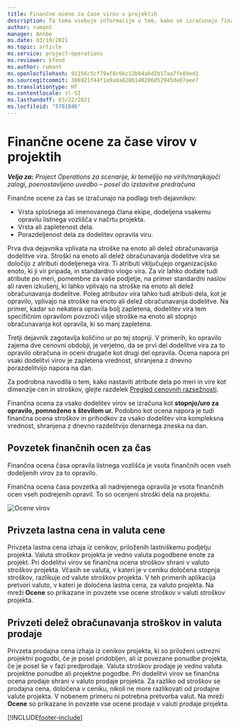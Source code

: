 ```yaml
---
title: Finančne ocene za čase virov v projektih
description: Ta tema vsebuje informacije o tem, kako se izračunajo finančne ocene za čas.
author: rumant
manager: Annbe
ms.date: 03/19/2021
ms.topic: article
ms.service: project-operations
ms.reviewer: kfend
ms.author: rumant
ms.openlocfilehash: 91156c5cf79af8c66c12b84a6d2b17aa7fe09ed1
ms.sourcegitcommit: 386921f44f1e9a8a828b140206d52945de07aee7
ms.translationtype: HT
ms.contentlocale: sl-SI
ms.lasthandoff: 03/22/2021
ms.locfileid: "5701846"
---
```

# <a name="financial-estimates-for-resource-time-on-projects"></a>Finančne ocene za čase virov v projektih

_**Velja za:** Project Operations za scenarije, ki temeljijo na virih/manjkajoči zalogi, poenostavljeno uvedbo – posel do izstavitve predračuna_

Finančne ocene za čas se izračunajo na podlagi treh dejavnikov: 

- Vrsta splošnega ali imenovanega člana ekipe, dodeljena vsakemu opravilu listnega vozlišča v načrtu projekta. 
- Vrsta ali zapletenost dela.
- Porazdeljenost dela za dodelitev opravila viru. 

Prva dva dejavnika vplivata na stroške na enoto ali delež obračunavanja dodelitve vira. Stroški na enoto ali delež obračunavanja dodelitve vira se določijo z atributi dodeljenega vira. Ti atributi vključujejo organizacijsko enoto, ki ji vir pripada, in standardno vlogo vira. Za vir lahko dodate tudi atribute po meri, pomembne za vaše podjetje, na primer standardni naslov ali raven izkušenj, ki lahko vplivajo na stroške na enoto ali delež obračunavanja dodelitve.
Poleg atributov vira lahko tudi atributi dela, kot je opravilo, vplivajo na stroške na enoto ali delež obračunavanja dodelitve. Na primer, kadar so nekatera opravila bolj zapletena, dodelitev vira tem specifičnim opravilom povzroči višje stroške na enoto ali stopnjo obračunavanja kot opravila, ki so manj zapletena.   

Tretji dejavnik zagotavlja količino ur po tej stopnji. V primerih, ko opravilo zajema dve cenovni obdobji, je verjetno, da se prvi del dodelitve vira za to opravilo obračuna in oceni drugače kot drugi del opravila. Ocena napora pri vsaki dodelitvi virov je zapletena vrednost, shranjena z dnevno porazdelitvijo napora na dan.

Za podrobna navodila o tem, kako nastaviti atribute dela po meri in vire kot dimenzije cen in stroškov, glejte razdelek [Pregled cenovnih razsežnosti](../pricing-costing/pricing-dimensions-overview.md).

Finančna ocena za vsako dodelitev virov se izračuna kot **stopnjo/uro za opravilo, pomnoženo s številom ur.**  Podobno kot ocena napora je tudi finančna ocena stroškov in prihodkov za vsako dodelitev vira kompleksna vrednost, shranjena z dnevno razdelitvijo denarnega zneska na dan. 

## <a name="summarizing-financial-estimates-for-time"></a>Povzetek finančnih ocen za čas
Finančna ocena časa opravila listnega vozlišča je vsota finančnih ocen vseh dodeljenih virov za to opravilo.

Finančna ocena časa povzetka ali nadrejenega opravila je vsota finančnih ocen vseh podrejenih opravil. To so ocenjeni stroški dela na projektu. 

![Ocene virov](./media/navigation12.png)

## <a name="default-cost-price-and-cost-currency"></a>Privzeta lastna cena in valuta cene

Privzeta lastna cena izhaja iz cenikov, priloženih lastniškemu podjetju projekta. Valuta stroškov projekta je vedno valuta pogodbene enote za projekt. Pri dodelitvi virov se finančna ocena stroškov shrani v valuto stroškov projekta. Včasih se valuta, v kateri je v ceniku določena stopnja stroškov, razlikuje od valute stroškov projekta. V teh primerih aplikacija pretvori valuto, v kateri je določena lastna cena, za valuto projekta. Na mreži **Ocene** so prikazane in povzete vse ocene stroškov v valuti stroškov projekta. 

## <a name="default-bill-rate-and-sales-currency"></a>Privzeti delež obračunavanja stroškov in valuta prodaje

Privzeta prodajna cena izhaja iz cenikov projekta, ki so priloženi ustrezni projektni pogodbi, če je posel pridobljen, ali iz povezane ponudbe projekta, če je posel še v fazi predprodaje. Valuta stroškov prodaje je vedno valuta projektne ponudbe ali projektne pogodbe. Pri dodelitvi virov se finančna ocena prodaje shrani v valuto prodaje projekta. Za razliko od stroškov se prodajna cena, določena v ceniku, nikoli ne more razlikovati od prodajne valute projekta. V nobenem primeru ni potrebna pretvorba valut. Na mreži **Ocene** so prikazane in povzete vse ocene prodaje v valuti prodaje projekta. 

[!INCLUDE[footer-include](../includes/footer-banner.md)]
